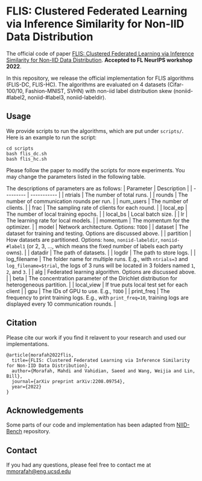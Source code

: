 # FLIS: Clustered Federated Learning via Inference Similarity for Non-IID Data Distribution

The official code of paper [FLIS: Clustered Federated Learning via Inference Similarity for Non-IID Data Distribution](https://arxiv.org/abs/2208.09754). **Accepted to FL NeurIPS workshop 2022**.

In this repository, we release the official implementation for FLIS algorithms (FLIS-DC, FLIS-HC). The algorithms are evaluated on 4 datasets (Cifar-100/10, Fashion-MNIST, SVHN) with non-iid label distribution skew (noniid-#label2, noniid-#label3, noniid-labeldir).


## Usage

We provide scripts to run the algorithms, which are put under `scripts/`. Here is an example to run the script:
```
cd scripts
bash flis_dc.sh
bash flis_hc.sh
```
Please follow the paper to modify the scripts for more experiments. You may change the parameters listed in the following table.

The descriptions of parameters are as follows:
| Parameter | Description |
| --------- | ----------- |
| ntrials      | The number of total runs. |
| rounds       | The number of communication rounds per run. |
| num_users    | The number of clients. |
| frac         | The sampling rate of clients for each round. |
| local_ep     | The number of local training epochs. |
| local_bs     | Local batch size. |
| lr           | The learning rate for local models. |
| momentum     | The momentum for the optimizer. |
| model        | Network architecture. Options: `TODO` |
| dataset      | The dataset for training and testing. Options are discussed above. |
| partition    | How datasets are partitioned. Options: `homo`, `noniid-labeldir`, `noniid-#label1` (or 2, 3, ..., which means the fixed number of labels each party owns). |
| datadir      | The path of datasets. |
| logdir       | The path to store logs. |
| log_filename | The folder name for multiple runs. E.g., with `ntrials=3` and `log_filename=$trial`, the logs of 3 runs will be located in 3 folders named `1`, `2`, and `3`. |
| alg          | Federated learning algorithm. Options are discussed above. |
| beta         | The concentration parameter of the Dirichlet distribution for heterogeneous partition. |
| local_view   | If true puts local test set for each client |
| gpu          | The IDs of GPU to use. E.g., `TODO` |
| print_freq   | The frequency to print training logs. E.g., with `print_freq=10`, training logs are displayed every 10 communication rounds. |

<!---
## Results
{% comment %} 
### Partition: `non-iid-#label2`
| Algorithm      | FMNIST | CIFAR-10 | SVHN   |
| ---            | ---    | ---      | ---    |
| `FedIS-DC`     | 97.96% | 91.47%   | 95.63% |
| `FedIS-HC`    | 97.41% | 84.06%   | 93.57% |


### Partition: `non-iid-#label3`
| Algorithm      | FMNIST | CIFAR-10 | SVHN   |
| ---            | ---    | ---      | ---    |
| `FedIS-DC`     | 96.03% | 84.36%   | 93.30% |
| `FedIS-HC`    | 94.48% | 75.60%   | 90.36% |


### Partition: `non-iid-labeldir(beta=0.1)`
| Algorithm      | FMNIST | CIFAR-10 | SVHN   |
| ---            | ---    | ---      | ---    |
| `FedIS-DC`     | 86.89% | 62.96%   | 82.02% |
| `FedIS-HC`    | 79.63% | 54.11%   | 66.89% |
{% endcomment %}
-->

## Citation 
Please cite our work if you find it relavent to your research and used our implementations. 
```
@article{morafah2022flis,
  title={FLIS: Clustered Federated Learning via Inference Similarity for Non-IID Data Distribution},
  author={Morafah, Mahdi and Vahidian, Saeed and Wang, Weijia and Lin, Bill},
  journal={arXiv preprint arXiv:2208.09754},
  year={2022}
}
```

## Acknowledgements

Some parts of our code and implementation has been adapted from [NIID-Bench](https://github.com/Xtra-Computing/NIID-Bench) repository.

## Contact 
If you had any questions, please feel free to contact me at mmorafah@eng.ucsd.edu
